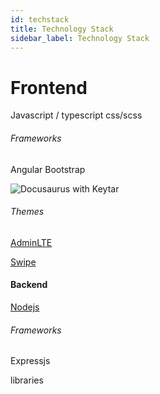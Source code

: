 ```yaml
---
id: techstack
title: Technology Stack
sidebar_label: Technology Stack
---
```


# **Frontend**

Javascript / typescript
css/scss

###### Frameworks

Angular
Bootstrap

![Docusaurus with Keytar](/img/angular.png)

###### Themes

[AdminLTE](https://adminlte.io/themes/AdminLTE/index2.html "AdminLTE")

[Swipe](https://bootstrap4.com/swipe-the-simplest-chat-platform "Swipe Chat Platform")

#### Backend

[Nodejs](https://nodejs.org/en/ "Nodejs")

###### Frameworks

Expressjs

libraries
